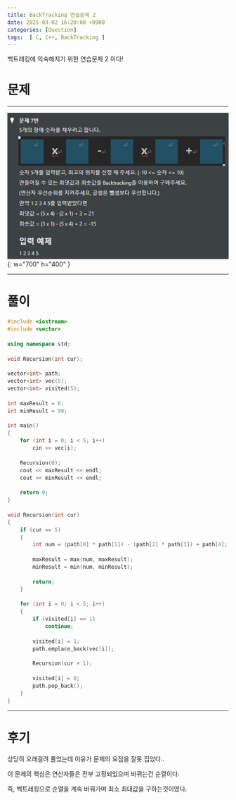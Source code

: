 ```yaml
---
title: BackTracking 연습문제 2
date: 2025-03-02 16:20:00 +0900
categories: [Question]  
tags:  [ C, C++, BackTracking ]
---
```


백트래킹에 익숙해지기 위한 연습문제 2 이다!

# 문제   
---------------------------------------
![Desktop View](/assets/img/backtracking2.png){: w="700" h="400" }

---------------------------------------

# 풀이

```c++
#include <iostream>
#include <vector>

using namespace std;

void Recursion(int cur);

vector<int> path;
vector<int> vec(5);
vector<int> visited(5);

int maxResult = 0;
int minResult = 99;

int main()
{
    for (int i = 0; i < 5; i++)
        cin >> vec[i];
    
    Recursion(0);
    cout << maxResult << endl;
    cout << minResult << endl;
    
    return 0;
}

void Recursion(int cur)
{
    if (cur == 5)
    {
        int num = (path[0] * path[1]) - (path[2] * path[3]) + path[4];
        
        maxResult = max(num, maxResult);
        minResult = min(num, minResult);
        
        return;
    }
    
    for (int i = 0; i < 5; i++)
    {
        if (visited[i] == 1)
            continue;
        
        visited[i] = 1;
        path.emplace_back(vec[i]);
        
        Recursion(cur + 1);
        
        visited[i] = 0;
        path.pop_back();
    }
}
```
---------------------------------------

# 후기

상당히 오래걸려 풀었는데 이유가 문제의 요점을 잘못 집었다..

이 문제의 핵심은 연산자들은 전부 고정되있으며 바뀌는건 순열이다.

즉, 백트레킹으로 순열을 계속 바꿔가며 최소 최대값을 구하는것이였다.

